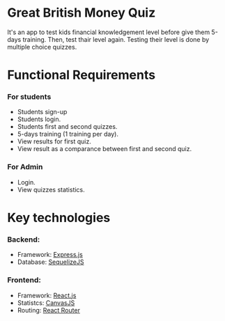 # Great British Money Quiz
It's an app to test kids financial knowledgement level before give them 5-days training. Then, test thair level again. Testing their level is done by multiple choice quizzes.

# Functional Requirements
### For students
- Students sign-up
- Students login.
- Students first and second quizzes.
- 5-days training (1 training per day).
- View results for first quiz.
- View result as a comparance between first and second quiz.

### For Admin
- Login.
- View quizzes statistics.

# Key technologies
### Backend: 
- Framework: [Express.js](https://expressjs.com/en/4x/api.html)
- Database: [SequelizeJS](http://docs.sequelizejs.com/manual/getting-started.html)

### Frontend: 
- Framework: [React.js](https://reactjs.org/docs/getting-started.html)
- Statistcs: [CanvasJS](https://canvasjs.com/react-charts/pie-chart/)
- Routing: [React Router](https://reacttraining.com/react-router/)
